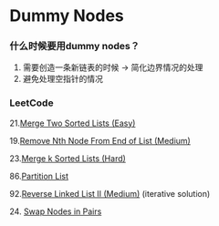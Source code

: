 # Dummy Nodes

### 什么时候要用dummy nodes？

1. 需要创造一条新链表的时候 -> 简化边界情况的处理
2. 避免处理空指针的情况



### LeetCode

21.[Merge Two Sorted Lists (Easy)](two-pointers/21.-merge-two-sorted-lists-easy.md)

19.[Remove Nth Node From End of List (Medium)](two-pointers/19.-remove-nth-node-from-end-of-list-medium.md)

23.[Merge k Sorted Lists (Hard)](two-pointers/23.-merge-k-sorted-lists-hard.md)

86.[Partition List](two-pointers/86.-partition-list-medium.md)

92.[Reverse Linked List II (Medium)](recursion/92.-reverse-linked-list-ii-medium.md) (iterative solution)

24\. [Swap Nodes in Pairs](../../oa/citadel-oa/24.-swap-nodes-in-pairs.md)
